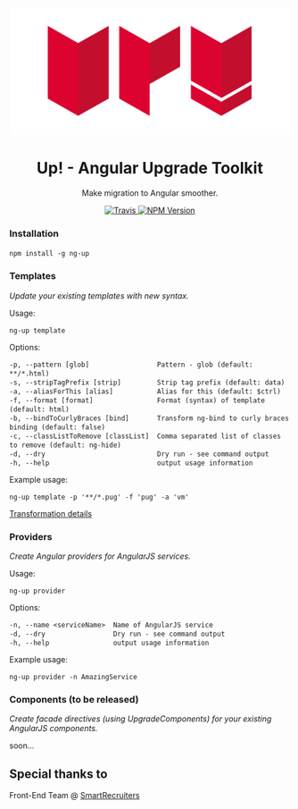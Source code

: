 <p align="center">
  <img src="https://raw.githubusercontent.com/psmyrdek/ng-up/master/images/logo.png"/>
</p>

<h1 align="center">Up! - Angular Upgrade Toolkit</h1>

<p align="center">Make migration to Angular smoother.</p>

<p align="center">
  <a href="https://travis-ci.org/psmyrdek/ng-up">
    <img alt="Travis" src="https://travis-ci.org/psmyrdek/ng-up.svg?branch=master">
  </a>
  <a href="https://www.npmjs.com/package/ng-up">
    <img alt="NPM Version" src="https://img.shields.io/npm/v/ng-up.svg">
  </a>
</p>

### Installation

`npm install -g ng-up`

### Templates

_Update your existing templates with new syntax._

Usage:

```
ng-up template
```

Options:

```
-p, --pattern [glob]                 Pattern - glob (default: **/*.html)
-s, --stripTagPrefix [strip]         Strip tag prefix (default: data)
-a, --aliasForThis [alias]           Alias for this (default: $ctrl)
-f, --format [format]                Format (syntax) of template (default: html)
-b, --bindToCurlyBraces [bind]       Transform ng-bind to curly braces binding (default: false)
-c, --classListToRemove [classList]  Comma separated list of classes to remove (default: ng-hide)
-d, --dry                            Dry run - see command output
-h, --help                           output usage information
```

Example usage:

```
ng-up template -p '**/*.pug' -f 'pug' -a 'vm'
```

[Transformation details](https://github.com/psmyrdek/create-angular-template)

### Providers

_Create Angular providers for AngularJS services._

Usage:

```
ng-up provider
```

Options:

```
-n, --name <serviceName>  Name of AngularJS service
-d, --dry                 Dry run - see command output
-h, --help                output usage information
```

Example usage:

```
ng-up provider -n AmazingService
```

### Components (to be released)

_Create facade directives (using UpgradeComponents) for your existing AngularJS components._

soon...

## Special thanks to

Front-End Team @ [SmartRecruiters](www.smartrecruiters.com)
